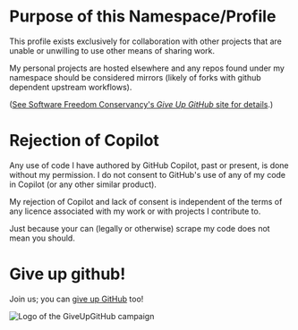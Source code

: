 # Purpose of this Namespace/Profile

This profile exists exclusively for collaboration with other projects that are unable or unwilling to use other means of sharing work.

My personal projects are hosted elsewhere and any repos found under my namespace should be considered mirrors (likely of forks with github dependent upstream workflows).

([See Software Freedom Conservancy's *Give Up  GitHub* site for details](https://GiveUpGitHub.org).)

# Rejection of Copilot
Any use of code I have authored by GitHub Copilot, past or present, is done without my permission. I do not consent to GitHub's use of any of my code in Copilot (or any other similar product).

My rejection of Copilot and lack of consent is independent of the terms of any licence associated with my work or with projects I contribute to. 

Just because your can (legally or otherwise) scrape my code does not mean you should.

# Give up github!

Join us; you can [give up GitHub](https://GiveUpGitHub.org) too!

![Logo of the GiveUpGitHub campaign](https://sfconservancy.org/img/GiveUpGitHub.png)
